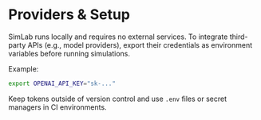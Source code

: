 # Providers & Setup

SimLab runs locally and requires no external services. To integrate third-party APIs (e.g., model providers), export their credentials as environment variables before running simulations.

Example:
```bash
export OPENAI_API_KEY="sk-..."
```

Keep tokens outside of version control and use `.env` files or secret managers in CI environments.

